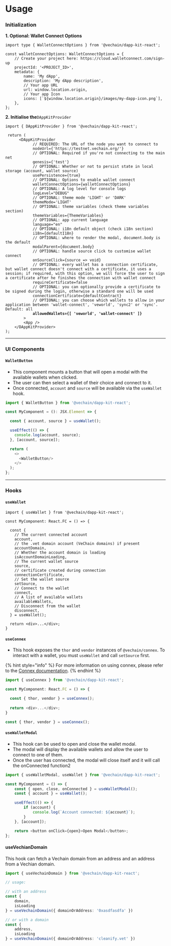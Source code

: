 # Usage

### Initialization

**1. Optional: Wallet Connect Options**

```tsx
import type { WalletConnectOptions } from '@vechain/dapp-kit-react';

const walletConnectOptions: WalletConnectOptions = {
    // Create your project here: https://cloud.walletconnect.com/sign-up
    projectId: '<PROJECT_ID>', 
    metadata: {
        name: 'My dApp',
        description: 'My dApp description',
        // Your app URL
        url: window.location.origin, 
        // Your app Icon
        icons: [`${window.location.origin}/images/my-dapp-icon.png`], 
    },
};
```

**2. Initialise the**`DAppKitProvider`

<pre class="language-tsx" data-overflow="wrap"><code class="lang-tsx">import { DAppKitProvider } from '@vechain/dapp-kit-react';

 return (
      &#x3C;DAppKitProvider
            // REQUIRED: The URL of the node you want to connect to
            nodeUrl={'https://testnet.vechain.org/'}
            // OPTIONAL: Required if you're not connecting to the main net
            genesis={'test'}
            // OPTIONAL: Whether or not to persist state in local storage (account, wallet source)
            usePersistence={true}
            // OPTIONAL: Options to enable wallet connect
            walletConnectOptions={walletConnectOptions}
            // OPTIONAL: A log level for console logs
            logLevel="DEBUG"
            // OPTIONAL: theme mode 'LIGHT' or 'DARK'
            themeMode='LIGHT'
            // OPTIONAL: theme variables (check theme variables section)
            themeVariables={ThemeVariables}
            // OPTIONAL: app current language
            language="en"
            // OPTIONAL: i18n default object (check i18n section)
            i18n={defaultI18n}
            // OPTIONAL: where to render the modal, document.body is the default
            modalParent={document.body}
            // OPTIONAL: handle source click to customise wallet connect
            onSourceClick={source => void}
            // OPTIONAL: every wallet has a connection certificate, but wallet connect doesn't connect with a certificate, it uses a session; if required, with this option, we will force the user to sign a certificate after he finishes the connection with wallet connect
            requireCertificate=false
            // OPTIONAL: you can optionally provide a certificate to be signed during the login, otherwise a standard one will be used
            connectionCertificate={defaultContract}
            // OPTIONAL: you can choose which wallets to allow in your application between 'wallet-connect', 'veworld', 'sync2' or 'sync'. Default: all
<strong>            allowedWallets={[ 'veworld', 'wallet-connect' ]}
</strong>        >
        &#x3C;App />
    &#x3C;/DAppKitProvider>
);
</code></pre>

***

### UI Components

#### `WalletButton`

* This component mounts a button that will open a modal with the available wallets when clicked.
* The user can then select a wallet of their choice and connect to it.
* Once connected, `account` and `source` will be available via the `useWallet` hook.

```typescript
import { WalletButton } from '@vechain/dapp-kit-react';

const MyComponent = (): JSX.Element => {

  const { account, source } = useWallet();

  useEffect(() => {
    console.log(account, source);
  }, [account, source]);

  return (
    <>
      <WalletButton/>
    </>
  );
};
```

***

### Hooks

#### `useWallet`

```tsx
import { useWallet } from '@vechain/dapp-kit-react';
  
const MyComponent: React.FC = () => {

  const {
    // The current connected account
    account,
    // the .vet domain account (VeChain domains) if present
    accountDomain,
    // Whether the account domain is loading
    isAccountDomainLoading,
    // The current wallet source
    source,
    // certificate created during connection 
    connectionCertificate,
    // Set the wallet source
    setSource,
    // Connect to the wallet
    connect,
    // A list of available wallets
    availableWallets,
    // Disconnect from the wallet
    disconnect,
  } = useWallet();
  
  return <div>...</div>;
}
```

#### `useConnex`

* This hook exposes the `thor` and `vendor` instances of `@vechain/connex`. To interact with a wallet, you must `useWallet` and call `setSource` first.

{% hint style="info" %}
For more information on using connex, please refer to the [Connex documentation](../../../connex/api-specification.md).
{% endhint %}

```typescript
import { useConnex } from '@vechain/dapp-kit-react';

const MyComponent: React.FC = () => {

  const { thor, vendor } = useConnex();
  
  return <div>...</div>;
}

const { thor, vendor } = useConnex();
```

#### `useWalletModal`

* This hook can be used to open and close the wallet modal.
* The modal will display the available wallets and allow the user to connect to one of them.
* Once the user has connected, the modal will close itself and it will call the onConnected function2

```typescript
import { useWalletModal, useWallet } from '@vechain/dapp-kit-react';

const MyComponent = () => {
    const { open, close, onConnected } = useWalletModal();
    const { account } = useWallet();

    useEffect(() => {
        if (account) {
            console.log(`Account connected: ${account}`);
        }
    }, [account]);

    return <button onClick={open}>Open Modal</button>;
};
```

#### useVechianDomain

This hook can fetch a Vechain domain from an address and an address from a Vechian domain.

```typescript
import { useVechainDomain } from '@vechain/dapp-kit-react';

// usage:

// with an address
const {
    domain,
    isLoading
} = useVechainDomain({ domainOrAddress: '0xasdfasdfa' })

// or with a domain
const {
    address,
    isLoading
} = useVechainDomain({ domainOrAddress: 'cleanify.vet' })
```
